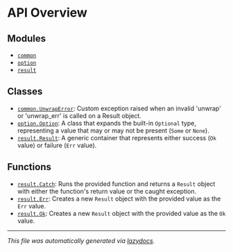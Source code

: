 <!-- markdownlint-disable -->

# API Overview

## Modules

- [`common`](./common.md#module-common)
- [`option`](./option.md#module-option)
- [`result`](./result.md#module-result)

## Classes

- [`common.UnwrapError`](./common.md#class-unwraperror): Custom exception raised when an invalid 'unwrap' or 'unwrap_err' is called on a Result object.
- [`option.Option`](./option.md#class-option): A class that expands the built-in `Optional` type, representing a value that may or may not be present (`Some` or `None`).
- [`result.Result`](./result.md#class-result): A generic container that represents either success (`Ok` value) or failure (`Err` value).

## Functions

- [`result.Catch`](./result.md#function-catch): Runs the provided function and returns a `Result` object with either the function's return value or the caught exception.
- [`result.Err`](./result.md#function-err): Creates a new `Result` object with the provided value as the `Err` value.
- [`result.Ok`](./result.md#function-ok): Creates a new `Result` object with the provided value as the `Ok` value.


---

_This file was automatically generated via [lazydocs](https://github.com/ml-tooling/lazydocs)._
